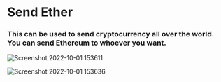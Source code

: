 # Send Ether

### This can be used to send cryptocurrency all over the world. You can send Ethereum to whoever you want.

![Screenshot 2022-10-01 153611](https://user-images.githubusercontent.com/81668653/193404502-e37a36c0-e0a5-4406-8033-cb7e04d9daac.png)

![Screenshot 2022-10-01 153636](https://user-images.githubusercontent.com/81668653/193404360-7217fd5a-d2db-4d5a-81a1-a75b4eceb8e2.png)

